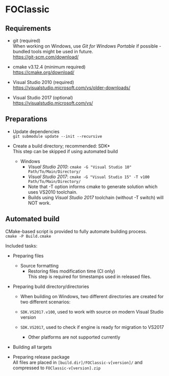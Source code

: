 # FOClassic

## Requirements

* git (required)  
  When working on Windows, use _Git for Windows Portable_ if possible - bundled tools might be used in future.  
  <https://git-scm.com/download/>

* cmake v3.12.4 (minimum required)  
  <https://cmake.org/download/>

* Visual Studio 2010 (required)  
  <https://visualstudio.microsoft.com/vs/older-downloads/>

* Visual Studio 2017 (optional)  
  <https://visualstudio.microsoft.com/vs/>

## Preparations

* Update dependencies  
  `git submodule update --init --recursive`

* Create a build directory; recommended: SDK*  
  This step can be skipped if using automated build

  * Windows
    * _Visual Studio 2010_: `cmake -G "Visual Studio 10" Path/To/Main/Directory/`
    * _Visual Studio 2017_: `cmake -G "Visual Studio 15" -T v100 Path/To/Main/Directory/`
    * Note that -T option informs cmake to generate solution which uses VS2010 toolchain.
    * Builds using _Visual Studio 2017_ toolchain (without -T switch) will NOT work.

## Automated build

CMake-based script is provided to fully automate building process.  
`cmake -P Build.cmake`

Included tasks:

* Preparing files

  * Source formatting
    * Restoring files modification time (CI only)  
      This step is required for timestamps used in released files.

* Preparing build directory/directories
  * When building on Windows, two different directories are created for two different scenarios:
  * `SDK.VS2017.v100`, used to work with source on modern Visual Studio version
  * `SDK.VS2017`,      used to check if engine is ready for migration to VS2017

    * Other platforms are not supported currently

* Building all targets

* Preparing release package  
  All files are placed in `[build.dir]/FOClassic-v[version]/` and compressed to `FOClassic-v[version].zip`
